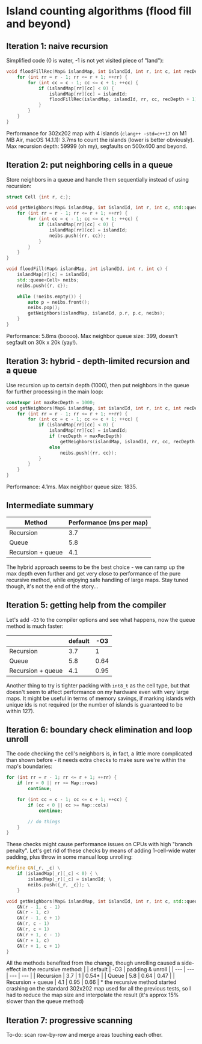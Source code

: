 # Island counting algorithms (flood fill and beyond)

## Iteration 1: naive recursion

Simplified code (0 is water, -1 is not yet visited piece of "land"):

```cpp
void floodFillRec(Map& islandMap, int islandId, int r, int c, int recDepth) {
    for (int rr = r - 1; rr <= r + 1; ++rr) {
        for (int cc = c - 1; cc <= c + 1; ++cc) {
            if (islandMap[rr][cc] < 0) {
                islandMap[rr][cc] = islandId;
                floodFillRec(islandMap, islandId, rr, cc, recDepth + 1);
            }
        }
    }
}
```
Performance for 302x202 map with 4 islands (`clang++ -std=c++17` on M1 MB Air, macOS 14.1.1): 3.7ms to count the islands (lower is better obviously). Max recursion depth: 59999 (oh my), segfaults on 500x400 and beyond.

## Iteration 2: put neighboring cells in a queue

Store neighbors in a queue and handle them sequentially instead of using recursion:

```cpp
struct Cell {int r, c;};

void getNeighbors(Map& islandMap, int islandId, int r, int c, std::queue<Cell>& neibs) {
    for (int rr = r - 1; rr <= r + 1; ++rr) {
        for (int cc = c - 1; cc <= c + 1; ++cc) {
            if (islandMap[rr][cc] < 0) {
                islandMap[rr][cc] = islandId;
                neibs.push({rr, cc});
            }
        }
    }
}

void floodFill(Map& islandMap, int islandId, int r, int c) {
    islandMap[r][c] = islandId;
    std::queue<Cell> neibs;
    neibs.push({r, c});

    while (!neibs.empty()) {
        auto p = neibs.front();
        neibs.pop();
        getNeighbors(islandMap, islandId, p.r, p.c, neibs);
    }
}
```
Performance: 5.8ms (boooo). Max neighbor queue size: 399, doesn't segfault on 30k x 20k (yay!).

## Iteration 3: hybrid - depth-limited recursion and a queue

Use recursion up to certain depth (1000), then put neighbors in the queue for further processing in the main loop:
```cpp
constexpr int maxRecDepth = 1000;
void getNeighbors(Map& islandMap, int islandId, int r, int c, int recDepth, std::queue<Cell>& neibs) {
    for (int rr = r - 1; rr <= r + 1; ++rr) {
        for (int cc = c - 1; cc <= c + 1; ++cc) {
            if (islandMap[rr][cc] < 0) {
                islandMap[rr][cc] = islandId;
                if (recDepth < maxRecDepth)
                    getNeighbors(islandMap, islandId, rr, cc, recDepth + 1, neibs);
                else
                    neibs.push({rr, cc});
            }
        }
    }
}
```
Performance: 4.1ms. Max neighbor queue size: 1835.

## Intermediate summary

| Method | Performance (ms per map)  |
| --- | --- |
| Recursion | 3.7 |
| Queue | 5.8 |
| Recursion + queue | 4.1 |

The hybrid approach seems to be the best choice - we can ramp up the max depth even further and get very close to performance of the pure recursive method, while enjoying safe handling of large maps. Stay tuned though, it's not the end of the story...

## Iteration 5: getting help from the compiler
Let's add `-O3` to the compiler options and see what happens, now the queue method is much faster:

| | default | -O3 |
| --- | --- | --- |
| Recursion | 3.7 | 1 |
| Queue | 5.8 | 0.64 |
| Recursion + queue | 4.1 | 0.95 |

Another thing to try is tighter packing with `int8_t` as the cell type, but that doesn't seem to affect performance on my hardware even with very large maps. It might be useful in terms of memory savings, if marking islands with unique ids is not required (or the number of islands is guaranteed to be within 127).

## Iteration 6: boundary check elimination and loop unroll
The code checking the cell's neighbors is, in fact, a little more complicated than shown before - it needs extra checks to make sure we're within the map's boundaries:
```cpp
for (int rr = r - 1; rr <= r + 1; ++rr) {
    if (rr < 0 || rr >= Map::rows)
        continue;

    for (int cc = c - 1; cc <= c + 1; ++cc) {
        if (cc < 0 || cc >= Map::cols)
            continue;

        // do things
    }
}
```
These checks might cause performance issues on CPUs with high "branch penalty". Let's get rid of these checks by means of adding 1-cell-wide water padding, plus throw in some manual loop unrolling:
```cpp
#define GN(_r, _c) \
    if (islandMap[_r][_c] < 0) { \
        islandMap[_r][_c] = islandId; \
        neibs.push({_r, _c}); \
    }

void getNeighbors(Map& islandMap, int islandId, int r, int c, std::queue<Cell>& neibs) {
    GN(r - 1, c - 1)
    GN(r - 1, c)
    GN(r - 1, c + 1)
    GN(r, c - 1)
    GN(r, c + 1)
    GN(r + 1, c - 1)
    GN(r + 1, c)
    GN(r + 1, c + 1)
}
```

All the methods benefited from the change, though unrolling caused a side-effect in the recursive method:
| | default | -O3 | padding & unroll |
| --- | --- | --- | --- |
| Recursion | 3.7 | 1 | 0.54* |
| Queue | 5.8 | 0.64 | 0.47 |
| Recursion + queue | 4.1 | 0.95 | 0.66 |
\* the recursive method started crashing on the standard 302x202 map used for all the previous tests, so I had to reduce the map size and interpolate the result (it's approx 15% slower than the queue method)

## Iteration 7: progressive scanning
To-do: scan row-by-row and merge areas touching each other.
